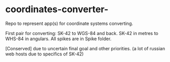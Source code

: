 # coordinates-converter-
Repo to represent app(s) for coordinate systems converting. 

First pair for converting: SK-42 to WGS-84 and back.
SK-42 in metres to WHS-84 in angulars. 
All spikes are in Spike folder.

[Conserved] due to uncertain final goal and other priorities.
(a lot of russian web hosts due to specifics of SK-42)